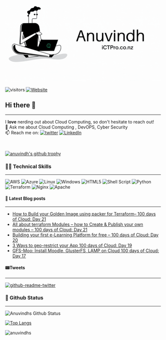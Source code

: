 

<p align=”center”>
<img width=”200" height=”200" src=./assets/banner5.gif alt=”my banner”>
</p>

![visitors](https://visitor-badge.glitch.me/badge?page_id=anuvindhs)  [![Website](https://img.shields.io/website?label=Community&up_message=ictpro.co.nz&url=https%3A%2F%2Fictpro.co.nz)](https://ictpro.co.nz)


## Hi there 👋
----
I **love** nerding out about Cloud Computing, so don't hesitate to reach out!</br>
💬 Ask me about Cloud Computing , DevOPS, Cyber Security </br>
📫 Reach me on: [![twitter](https://img.shields.io/badge/twitter-1DA1F2?style=for-the-badge&logo=twitter&logoColor=white)](https://twitter.com/anuvindhs)  [![LinkedIn](https://img.shields.io/badge/linkedin-%230077B5.svg?style=for-the-badge&logo=linkedin&logoColor=white)](https://whttps//www.linkedin.com/in/anuvindhs)

</br>

[![anuvindh's github trophy](https://github-profile-trophy.vercel.app/?username=anuvindhs&row=1)](https://github.com/anuvindhs/)

###  👨‍💻 Technical Skills
------
![AWS](https://img.shields.io/badge/AWS-%23FF9900.svg?style=for-the-badge&logo=amazon-aws&logoColor=white) ![Azure](https://img.shields.io/badge/azure-%230072C6.svg?style=for-the-badge&logo=microsoftazure&logoColor=white) ![Linux](https://img.shields.io/badge/Linux-FCC624?style=for-the-badge&logo=linux&logoColor=black) ![Windows](https://img.shields.io/badge/Windows-0078D6?style=for-the-badge&logo=windows&logoColor=white) ![HTML5](https://img.shields.io/badge/html5-%23E34F26.svg?style=for-the-badge&logo=html5&logoColor=white) ![Shell Script](https://img.shields.io/badge/shell_script-%23121011.svg?style=for-the-badge&logo=gnu-bash&logoColor=white) ![Python](https://img.shields.io/badge/python-3670A0?style=for-the-badge&logo=python&logoColor=ffdd54) ![Terraform](https://img.shields.io/badge/terraform-%235835CC.svg?style=for-the-badge&logo=terraform&logoColor=white) ![Nginx](https://img.shields.io/badge/nginx-%23009639.svg?style=for-the-badge&logo=nginx&logoColor=white)  ![Apache](https://img.shields.io/badge/apache-%23D42029.svg?style=for-the-badge&logo=apache&logoColor=white) 



#### 📘 Latest Blog posts
----
<!-- BLOG-POST-LIST:START -->
- [How to Build your Golden Image using packer for Terraform– 100 days of Cloud: Day 21](https://ictpro.co.nz/how-to-build-your-golden-image-using-packer-for-terraform-100-days-of-cloud-day-21/?utm_source=rss&utm_medium=rss&utm_campaign=how-to-build-your-golden-image-using-packer-for-terraform-100-days-of-cloud-day-21)
- [All about terraform Modules – how to Create &amp; Publish your own modules – 100 days of Cloud: Day 21](https://ictpro.co.nz/all-about-terraform-modules-create-publish-your-own-modules-100-days-of-cloud-day-21/?utm_source=rss&utm_medium=rss&utm_campaign=all-about-terraform-modules-create-publish-your-own-modules-100-days-of-cloud-day-21)
- [Building your first e-Learning Platform for free – 100 days of Cloud: Day 20](https://ictpro.co.nz/building-your-first-e-learning-platform-for-free-100-days-of-cloud-day-20/?utm_source=rss&utm_medium=rss&utm_campaign=building-your-first-e-learning-platform-for-free-100-days-of-cloud-day-20)
- [3 Ways to geo-restrict your App 100 days of Cloud: Day 19](https://ictpro.co.nz/3-ways-to-geo-restrict-your-app/?utm_source=rss&utm_medium=rss&utm_campaign=3-ways-to-geo-restrict-your-app)
- [GFS-Moo: Install Moodle, GlusterFS, LAMP on Cloud 100 days of Cloud: Day 17](https://ictpro.co.nz/gfs-moo-install-moodle-glusterfs-lamp-on-cloud-100-days-of-cloud-day-17/?utm_source=rss&utm_medium=rss&utm_campaign=gfs-moo-install-moodle-glusterfs-lamp-on-cloud-100-days-of-cloud-day-17)
<!-- BLOG-POST-LIST:END --> 

#### 📟Tweets
----
[![github-readme-twitter](https://github-readme-twitter.gazf.vercel.app/api?id=anuvindhs)](https://twitter.com/anuvindhs/)


### 📝 Github Status
--------------


![Anuvindhs Github Status](https://github-readme-stats.vercel.app/api?username=anuvindhs&hide=contribs,prs&show_icons=true&theme=dar)

[![Top Langs](https://github-readme-stats.vercel.app/api/top-langs/?username=anuvindhs&layout=compact&theme=dar)](https://github.com/anuvindhs)

<p><img align="center" src="https://github-readme-streak-stats.herokuapp.com/?user=anuvindhs&" alt="anuvindhs" /></p>
<figure class="video_container">
